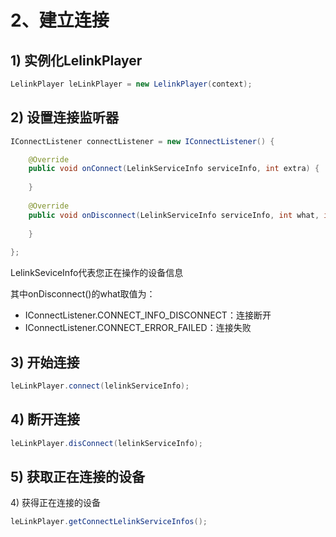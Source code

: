 # 2、建立连接

## 1) 实例化LelinkPlayer
```java
LelinkPlayer leLinkPlayer = new LelinkPlayer(context);
```
## 2) 设置连接监听器
```java
IConnectListener connectListener = new IConnectListener() {

    @Override
    public void onConnect(LelinkServiceInfo serviceInfo, int extra) {
    
    }
    
    @Override
    public void onDisconnect(LelinkServiceInfo serviceInfo, int what, int extra) {
    
    }
    
};
```
LelinkSeviceInfo代表您正在操作的设备信息

其中onDisconnect()的what取值为：

- IConnectListener.CONNECT_INFO_DISCONNECT：连接断开
- IConnectListener.CONNECT_ERROR_FAILED：连接失败

## 3) 开始连接
```java
leLinkPlayer.connect(lelinkServiceInfo);
```
## 4) 断开连接
```java
leLinkPlayer.disConnect(lelinkServiceInfo);
```
## 5) 获取正在连接的设备
4\) 获得正在连接的设备
```java
leLinkPlayer.getConnectLelinkServiceInfos();
```
